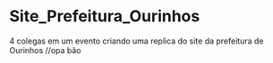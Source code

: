 # Site_Prefeitura_Ourinhos
4 colegas em um evento criando uma replica do site da prefeitura de Ourinhos
//opa bão
